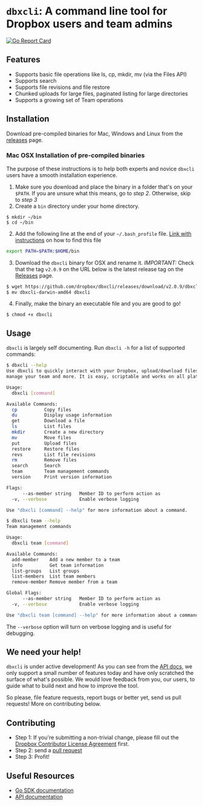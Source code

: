 # `dbxcli`: A command line tool for Dropbox users and team admins

[![Go Report Card](https://goreportcard.com/badge/github.com/dropbox/dbxcli)](https://goreportcard.com/report/github.com/dropbox/dbxcli)

## Features

  * Supports basic file operations like ls, cp, mkdir, mv (via the Files API)
  * Supports search
  * Supports file revisions and file restore
  * Chunked uploads for large files, paginated listing for large directories
  * Supports a growing set of Team operations

## Installation

Download pre-compiled binaries for Mac, Windows and Linux from the [releases](https://github.com/dropbox/dbxcli/releases) page.

### Mac OSX Installation of pre-compiled binaries
The purpose of these instructions is to help both experts and novice `dbxcli` users have a smooth installation experience.  

1. Make sure you download and place the binary in a folder that's on your `$PATH`.  If you are unsure what this means, go to *step 2*. Otherwise, skip to *step 3*
1. Create a `bin` directory under your home directory.
```
$ mkdir ~/bin
$ cd ~/bin
```
2. Add the following line at the end of your `~/.bash_profile` file.  [Link with instructions](https://natelandau.com/my-mac-osx-bash_profile/) on how to find this file
```sh
export PATH=$PATH:$HOME/bin
```
3. Download the `dbxcli` binary for OSX and rename it.  *IMPORTANT:* Check that the tag `v2.0.9` on the URL below is the latest release tag on the [Releases](https://github.com/dropbox/dbxcli/releases) page.
```sh
$ wget https://github.com/dropbox/dbxcli/releases/download/v2.0.9/dbxcli-darwin-amd64 
$ mv dbxcli-darwin-amd64 dbxcli
```
4. Finally, make the binary an executable file and you are good to go!
```
$ chmod +x dbxcli
```

## Usage

`dbxcli` is largely self documenting. Run `dbxcli -h` for a list of supported commands:

```sh
$ dbxcli --help
Use dbxcli to quickly interact with your Dropbox, upload/download files,
manage your team and more. It is easy, scriptable and works on all platforms!

Usage:
  dbxcli [command]

Available Commands:
  cp          Copy files
  du          Display usage information
  get         Download a file
  ls          List files
  mkdir       Create a new directory
  mv          Move files
  put         Upload files
  restore     Restore files
  revs        List file revisions
  rm          Remove files
  search      Search
  team        Team management commands
  version     Print version information

Flags:
      --as-member string   Member ID to perform action as
  -v, --verbose            Enable verbose logging

Use "dbxcli [command] --help" for more information about a command.

$ dbxcli team --help
Team management commands

Usage:
  dbxcli team [command]

Available Commands:
  add-member    Add a new member to a team
  info          Get team information
  list-groups   List groups
  list-members  List team members
  remove-member Remove member from a team

Global Flags:
      --as-member string   Member ID to perform action as
  -v, --verbose            Enable verbose logging

Use "dbxcli team [command] --help" for more information about a command.
```

The `--verbose` option will turn on verbose logging and is useful for debugging.

## We need your help!

`dbxcli` is under active development! As you can see from the [API docs](https://www.dropbox.com/developers/documentation/http/documentation), we only support a small number of features today and have only scratched the surface of what's possible. We would love feedback from you, our users, to guide what to build next and how to improve the tool.

So please, file feature requests, report bugs or better yet, send us pull requests! More on contributing below.

## Contributing

 * Step 1: If you're submitting a non-trivial change, please fill out the [Dropbox Contributor License Agreement](https://opensource.dropbox.com/cla/) first.
 * Step 2: send a [pull request](https://help.github.com/articles/using-pull-requests/)
 * Step 3: Profit!
 
## Useful Resources

* [Go SDK documentation](https://godoc.org/github.com/dropbox/dropbox-sdk-go-unofficial)
* [API documentation](https://www.dropbox.com/developers/documentation/http/documentation)
